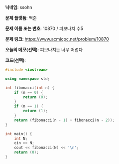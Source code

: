 **닉네임**: ssohn

**문제 플랫폼**: 백준

**문제 이름 또는 번호**: 10870 / 피보나치 수5

**문제 링크**: https://www.acmicpc.net/problem/10870

**오늘의 메모(선택)**: 피보나치는 너무 어렵다

**코드(선택)**:

```c++
#include <iostream>

using namespace std;

int fibonacci(int n) {
	if (n == 0) {
		return (0);
	}
	if (n == 1) {
		return (1);
	}
	return (fibonacci(n - 1) + fibonacci(n - 2));
}

int main() {
	int N;
	cin >> N;
	cout << fibonacci(N) << '\n';
	return (0);
}
```
